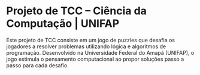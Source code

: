 # Projeto de TCC – Ciência da Computação | UNIFAP

Este projeto de TCC consiste em um jogo de puzzles que desafia os jogadores a resolver problemas utilizando lógica e algoritmos de programação. Desenvolvido na Universidade Federal do Amapá (UNIFAP), o jogo estimula o pensamento computacional ao propor soluções passo a passo para cada desafio.
